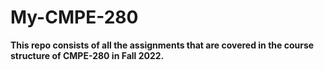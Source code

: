 # My-CMPE-280

**This repo consists of all the assignments that are covered in the course structure of CMPE-280 in Fall 2022.**

